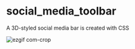 # social_media_toolbar
A 3D-styled social media bar is created with CSS


![ezgif com-crop](https://github.com/luistorresco/social_media_toolbar/assets/114264579/25734e68-0e04-4c84-b53b-db4a93688769)
